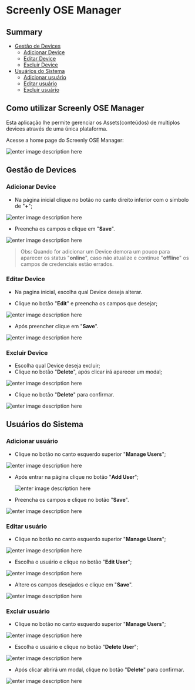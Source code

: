 # Screenly OSE Manager

## Summary 

  - [Gestão de Devices](#gestão-de-devices)
    - [Adicionar Device](#adicionar-device)
    - [Editar Device](#editar-device)
    - [Excluir Device](#excluir-device)
  - [Usuários do Sistema](#usuários-do-sistema)
    - [Adicionar usuário](#adicionar-usuário)
    - [Editar usuário](#editar-usuário)
    - [Excluir usuário](#excluir-usuário)
  


## Como utilizar Screenly OSE Manager

Esta aplicação lhe permite gerenciar os Assets(conteúdos) de multiplos devices através de uma única plataforma.  

Acesse a home page do Screenly OSE Manager:

![enter image description here](docs/login.png)

<div id='section-id-9'/>

## Gestão de Devices

<div id='section-id-11'/>

### Adicionar Device

- Na página inicial clique no botão no canto direito inferior com o símbolo de "**+**";  

![enter image description here](docs/add_device.png)

- Preencha os campos e clique em "**Save**".  

![enter image description here](docs/add_modal_device.png)  

> Obs: Quando for adicionar um Device demora um pouco para aparecer os status "**online**", caso não atualize e continue "**offline**" os campos de credenciais estão errados.

<div id='section-id-23'/>

### Editar Device
- Na pagina inicial, escolha qual Device deseja alterar.  

- Clique no botão "**Edit**" e preencha os campos que desejar;  

![enter image description here](docs/edit_device.png)
- Após preencher clique em "**Save**".  

![enter image description here](docs/edit_modal_device.png)

<div id='section-id-33'/>

### Excluir Device

- Escolha qual Device deseja excluir;
- Clique no botão "**Delete**", após clicar irá aparecer um modal;  

 ![enter image description here](docs/delete_device.png)  

- Clique no botão "**Delete**" para confirmar.  

![enter image description here](docs/delete_modal_device.png)  

<div id='section-id-44'/>

## Usuários do Sistema

<div id='section-id-46'/>

### Adicionar usuário

- Clique no botão no canto esquerdo superior "**Manage Users**";  

 ![enter image description here](docs/home_user.png)

- Após entrar na página clique no botão "**Add User**";  

  ![enter image description here](docs/add_user.png)

- Preencha os campos e clique no botão "**Save**".

![enter image description here](docs/add_modal_user.png)
 
<div id='section-id-60'/>

### Editar usuário
- Clique no botão no canto esquerdo superior "**Manage Users**";  

 ![enter image description here](docs/home_user.png)

- Escolha o usuário e clique no botão "**Edit User**";

 ![enter image description here](docs/edit_user.png)

- Altere os campos desejados e clique em "**Save**".

![enter image description here](docs/edit_modal_user.png)

<div id='section-id-73'/>

### Excluir usuário

- Clique no botão no canto esquerdo superior "**Manage Users**";

![enter image description here](docs/home_user.png)

- Escolha o usuário e clique no botão "**Delete User**";

![enter image description here](docs/delete_user.png)

- Após clicar abrirá um modal, clique no botão "**Delete**" para confirmar.

![enter image description here](docs/delete_modal_user.png)
